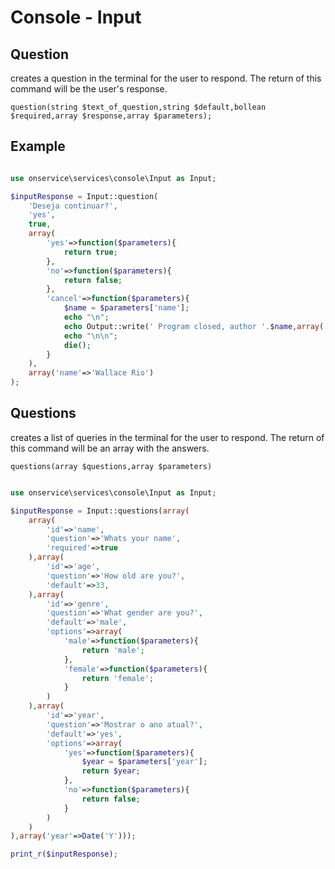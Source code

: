# Console - Input

## Question
creates a question in the terminal for the user to respond.
The return of this command will be the user's response.

	question(string $text_of_question,string $default,bollean $required,array $response,array $parameters);

## Example 

```php

use onservice\services\console\Input as Input;

$inputResponse = Input::question(
	'Deseja continuar?',
	'yes',
	true,
	array(
		'yes'=>function($parameters){			
			return true;
		},
		'no'=>function($parameters){
			return false;
		},
		'cancel'=>function($parameters){
			$name = $parameters['name'];
			echo "\n";
			echo Output::write(' Program closed, author '.$name,array('bold'=>false,'forecolor'=>'white')); 
			echo "\n\n";
			die();
		}
	),
	array('name'=>'Wallace Rio')
);
```



## Questions
creates a list of queries in the terminal for the user to respond.
The return of this command will be an array with the answers.	

	questions(array $questions,array $parameters)


```php

use onservice\services\console\Input as Input;

$inputResponse = Input::questions(array(
	array(
		'id'=>'name',
		'question'=>'Whats your name',				
		'required'=>true				
	),array(
		'id'=>'age',
		'question'=>'How old are you?',	
		'default'=>33,			
	),array(
		'id'=>'genre',
		'question'=>'What gender are you?',
		'default'=>'male',	
		'options'=>array(
			'male'=>function($parameters){ 
				return 'male';
			},
			'female'=>function($parameters){
				return 'female';
			}
		)
	),array(
		'id'=>'year',
		'question'=>'Mostrar o ano atual?',	
		'default'=>'yes',
		'options'=>array(
			'yes'=>function($parameters){ 
				$year = $parameters['year'];
				return $year;
			},
			'no'=>function($parameters){
				return false;
			}
		)
	)
),array('year'=>Date('Y')));

print_r($inputResponse);
		
```